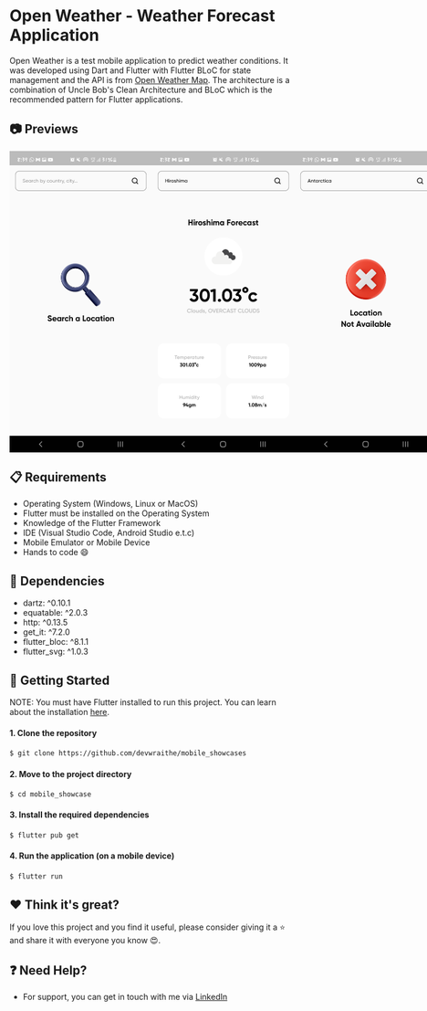 # Open Weather - Weather Forecast Application

Open Weather is a test mobile application to predict weather conditions. It was developed using Dart and Flutter with Flutter BLoC for state management and the API is from [Open Weather Map](https://api.openweathermap.org/). The architecture is a combination of Uncle Bob's Clean Architecture and BLoC which is the recommended pattern for Flutter applications.

## :camera: Previews

<div style="display: flex;">
  <img src="assets/images/previews/default.png" width="250" />
  <img src="assets/images/previews/result.png" width="250" />
  <img src="assets/images/previews/error.png" width="250" />
</div>

## :clipboard: Requirements

- Operating System (Windows, Linux or MacOS)
- Flutter must be installed on the Operating System
- Knowledge of the Flutter Framework
- IDE (Visual Studio Code, Android Studio e.t.c)
- Mobile Emulator or Mobile Device
- Hands to code :smile:

## :pushpin: Dependencies

- dartz: ^0.10.1
- equatable: ^2.0.3
- http: ^0.13.5
- get_it: ^7.2.0
- flutter_bloc: ^8.1.1
- flutter_svg: ^1.0.3

## :rocket: Getting Started

NOTE: You must have Flutter installed to run this project. You can learn about the installation [here](https://www.google.com/url?sa=t&rct=j&q=&esrc=s&source=web&cd=&cad=rja&uact=8&ved=2ahUKEwj2sp_h9e_5AhUSP-wKHQrvCx4QFnoECAkQAQ&url=https%3A%2F%2Fdocs.flutter.dev%2Fget-started%2Finstall&usg=AOvVaw0_DysGRxe6bHMb0c8Whvun).

#### 1. Clone the repository

```sh
$ git clone https://github.com/devwraithe/mobile_showcases
```

#### 2. Move to the project directory

```
$ cd mobile_showcase
```

#### 3. Install the required dependencies

```sh
$ flutter pub get
```

#### 4. Run the application (on a mobile device)

```sh
$ flutter run
```

## :heart: Think it's great?

If you love this project and you find it useful, please consider giving it a :star: and share it with everyone you know :heart_eyes:.

## :question: Need Help?

- For support, you can get in touch with me via [LinkedIn](https://www.linkedin.com/in/ibrahimaibrahim)
